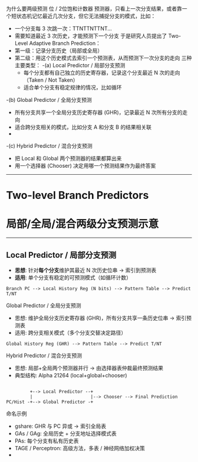 为什么要两级预测
位 / 2位饱和计数器 预测器，只看上一次分支结果，或者靠一个短状态机记忆最近几次分支，但它无法捕捉分支的模式，比如：
- 一个分支每 3 次跳一次：TTNTTNTTNT...
- 需要知道最近 3 次历史，才能预测下一个分支
于是研究人员提出了 Two-Level Adaptive Branch Prediction：
- 第一级：记录分支历史（局部或全局）
- 第二级：用这个历史模式去索引一个预测表，从而预测下一次分支的走向
三种主要类型：
-(a) Local Predictor / 局部分支预测
  - 每个分支都有自己独立的历史寄存器，记录这个分支最近 N 次的走向（Taken / Not Taken）
  - 适合单个分支有稳定规律的情况，比如循环
 
-(b) Global Predictor / 全局分支预测
  - 所有分支共享一个全局分支历史寄存器 (GHR)，记录最近 N 次所有分支的走向
  - 适合跨分支相关的模式，比如分支 A 和分支 B 的结果相关联
  - 
-(c) Hybrid Predictor / 混合分支预测
  - 把 Local 和 Global 两个预测器的结果都算出来
  - 用一个选择器 (Chooser) 决定用哪一个预测结果作为最终答案

---
# Two-level Branch Predictors  
# 局部/全局/混合两级分支预测示意

---

## Local Predictor / 局部分支预测
- **思想**: 针对**每个分支**维护其最近 N 次历史位串 → 索引到预测表  
- **适用**: 单个分支有稳定的可预测模式（如循环计数）  

```
Branch PC --> Local History Reg (N bits) --> Pattern Table --> Predict T/NT
```
Global Predictor / 全局分支预测
- 思想: 维护全局分支历史寄存器 (GHR)，所有分支共享一条历史位串 → 索引预测表
- 适用: 跨分支相关模式（多个分支交替决定路径）
```
Global History Reg (GHR) --> Pattern Table --> Predict T/NT
```
Hybrid Predictor / 混合分支预测
- 思想: 局部+全局两个预测器并行 → 由选择器表仲裁最终预测结果
- 典型结构: Alpha 21264 (local+global+chooser)
```

         +--> Local Predictor --+
         |                      |--> Chooser --> Final Prediction
PC/Hist -+--> Global Predictor -+

```

命名示例
- gshare: GHR 与 PC 异或 → 索引全局表
- GAs / GAg: 全局历史 + 分支地址选择模式表
- PAs: 每个分支有私有历史表
- TAGE / Perceptron: 高级方法，多表 / 神经网络加权决策
- 
